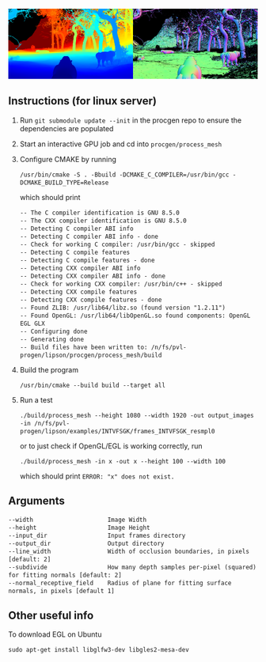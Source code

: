 <img src="depth_example.png" width="50%"><img src="normals_example.png" width="50%">

## Instructions (for linux server)

1. Run `git submodule update --init` in the procgen repo to ensure the dependencies are populated

2. Start an interactive GPU job and cd into `procgen/process_mesh`

3. Configure CMAKE by running
    ```
    /usr/bin/cmake -S . -Bbuild -DCMAKE_C_COMPILER=/usr/bin/gcc -DCMAKE_BUILD_TYPE=Release
    ```
    which should print
    ```
    -- The C compiler identification is GNU 8.5.0
    -- The CXX compiler identification is GNU 8.5.0
    -- Detecting C compiler ABI info
    -- Detecting C compiler ABI info - done
    -- Check for working C compiler: /usr/bin/gcc - skipped
    -- Detecting C compile features
    -- Detecting C compile features - done
    -- Detecting CXX compiler ABI info
    -- Detecting CXX compiler ABI info - done
    -- Check for working CXX compiler: /usr/bin/c++ - skipped
    -- Detecting CXX compile features
    -- Detecting CXX compile features - done
    -- Found ZLIB: /usr/lib64/libz.so (found version "1.2.11")
    -- Found OpenGL: /usr/lib64/libOpenGL.so found components: OpenGL EGL GLX
    -- Configuring done
    -- Generating done
    -- Build files have been written to: /n/fs/pvl-progen/lipson/procgen/process_mesh/build
    ```

4. Build the program
    ```
    /usr/bin/cmake --build build --target all
    ```

5. Run a test
    ```
    ./build/process_mesh --height 1080 --width 1920 -out output_images -in /n/fs/pvl-progen/lipson/examples/INTVFSGK/frames_INTVFSGK_resmpl0
    ```

    or to just check if OpenGL/EGL is working correctly, run

    ```
    ./build/process_mesh -in x -out x --height 100 --width 100
    ```
    which should print `ERROR: "x" does not exist.`

## Arguments

```
--width                     Image Width
--height                    Image Height
--input_dir                 Input frames directory
--output_dir                Output directory
--line_width                Width of occlusion boundaries, in pixels [default: 2]
--subdivide                 How many depth samples per-pixel (squared) for fitting normals [default: 2]
--normal_receptive_field    Radius of plane for fitting surface normals, in pixels [default 1]
```

## Other useful info

To download EGL on Ubuntu
```
sudo apt-get install libglfw3-dev libgles2-mesa-dev
```
